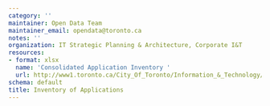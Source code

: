```yaml
---
category: ''
maintainer: Open Data Team
maintainer_email: opendata@toronto.ca
notes: ''
organization: IT Strategic Planning & Architecture, Corporate I&T
resources:
- format: xlsx
  name: 'Consolidated Application Inventory '
  url: http://www1.toronto.ca/City_Of_Toronto/Information_&_Technology/Open_Data/Data_Sets/Assets/Files/applicationInventoryFinal20120507.xlsx
schema: default
title: Inventory of Applications
---
```

